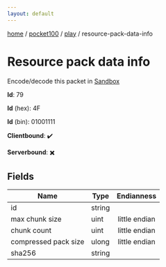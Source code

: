 ```yaml
---
layout: default
---
```


[home](/)  /  [pocket100](/protocol/pocket100)  /  [play](/protocol/pocket100/play)  /  resource-pack-data-info

# Resource pack data info

Encode/decode this packet in [Sandbox](../../../sandbox/pocket100#play.resource_pack_data_info)

**Id**: 79

**Id** (hex): 4F

**Id** (bin): 01001111

**Clientbound**: ✔️

**Serverbound**: ✖️

## Fields

Name | Type | Endianness
---|---|:---:
id | string | 
max chunk size | uint | little endian
chunk count | uint | little endian
compressed pack size | ulong | little endian
sha256 | string |
